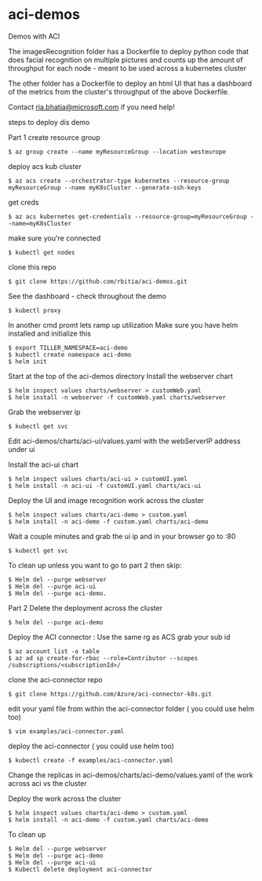 # aci-demos
Demos with ACI


The imagesRecognition folder has a Dockerfile to deploy python code that does facial recognition on multiple pictures and counts up the amount of throughput for each node - meant to be used across a kubernetes cluster

The other folder has a Dockerfile to deploy an html UI that has a dashboard of the metrics from the cluster's throughput of the above Dockerfile.

Contact ria.bhatia@microsoft.com if you need help!



steps to deploy dis demo

Part 1
create resource group
```
$ az group create --name myResourceGroup --location westeurope
```

deploy acs kub cluster
```
$ az acs create --orchestrator-type kubernetes --resource-group myResourceGroup --name myK8sCluster --generate-ssh-keys
```

get creds
```
$ az acs kubernetes get-credentials --resource-group=myResourceGroup --name=myK8sCluster
```

make sure you're connected
```
$ kubectl get nodes
```

clone this repo
```
$ git clone https://github.com/rbitia/aci-demos.git
```

See the dashboard - check throughout the demo 
```
$ kubectl proxy
```

In another cmd promt lets ramp up utilization
Make sure you have helm installed and initialize this
```
$ export TILLER_NAMESPACE=aci-demo
$ kubectl create namespace aci-demo
$ helm init
```

Start at the top of the aci-demos directory
Install the webserver chart
```
$ helm inspect values charts/webserver > customWeb.yaml
$ helm install -n webserver -f customWeb.yaml charts/webserver
```

Grab the webserver ip
```
$ kubectl get svc
```

Edit  aci-demos/charts/aci-ui/values.yaml with the webServerIP address under ui

Install the aci-ui chart
```
$ helm inspect values charts/aci-ui > customUI.yaml
$ helm install -n aci-ui -f customUI.yaml charts/aci-ui
```


Deploy the UI and image recognition work across the cluster
```
$ helm inspect values charts/aci-demo > custom.yaml
$ helm install -n aci-demo -f custom.yaml charts/aci-demo
```

Wait a couple minutes and grab the ui ip and in your browser go to <ui ip>:80
```
$ kubectl get svc
```


To clean up unless you want to go to part 2 then skip:
```
$ Helm del --purge webserver
$ Helm del --purge aci-ui
$ Helm del --purge aci-demo.
```

Part 2
Delete the deployment across the cluster
```
$ helm del --purge aci-demo
```

Deploy the ACI connector :
Use the same rg as ACS
grab your sub id
```
$ az account list -o table
$ az ad sp create-for-rbac --role=Contributor --scopes /subscriptions/<subscriptionId>/
```
clone the aci-connector repo
```
$ git clone https://github.com/Azure/aci-connector-k8s.git
```

edit your yaml file from within the aci-connector folder ( you could use helm too)
```
$ vim examples/aci-connector.yaml
```

deploy the aci-connector ( you could use helm too)
```
$ kubectl create -f examples/aci-connector.yaml
```


Change the replicas in aci-demos/charts/aci-demo/values.yaml of the work across aci vs the cluster

Deploy the work across the cluster
```
$ helm inspect values charts/aci-demo > custom.yaml
$ helm install -n aci-demo -f custom.yaml charts/aci-demo
```


To clean up
```
$ Helm del --purge webserver
$ Helm del --purge aci-demo
$ Helm del --purge aci-ui
$ Kubectl delete deployment aci-connector
```
